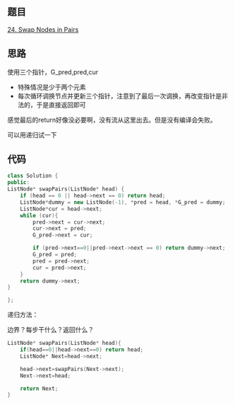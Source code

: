 ## 题目
[24. Swap Nodes in Pairs](https://leetcode-cn.com/problems/swap-nodes-in-pairs/)
## 思路
使用三个指针，G_pred,pred,cur

* 特殊情况是少于两个元素
* 每次循环调换节点并更新三个指针，注意到了最后一次调换，再改变指针是非法的，于是直接返回即可

感觉最后的return好像没必要啊，没有流从这里出去。但是没有编译会失败。

可以用递归试一下
## 代码
```c++
class Solution {
public:
ListNode* swapPairs(ListNode* head) {
	if (head == 0 || head->next == 0) return head;
	ListNode*dummy = new ListNode(-1), *pred = head, *G_pred = dummy;
	ListNode*cur = head->next;
	while (cur){
		pred->next = cur->next;
		cur->next = pred;
		G_pred->next = cur;

		if (pred->next==0||pred->next->next == 0) return dummy->next;
		G_pred = pred;
		pred = pred->next;
		cur = pred->next;
	}
	return dummy->next;
}

};
```
递归方法：

边界？每步干什么？返回什么？
```c++
ListNode* swapPairs(ListNode* head){
	if(head==0||head->next==0) return head;
	ListNode* Next=head->next;

	head->next=swapPairs(Next->next);
	Next->next=head;

	return Next;
}
```
